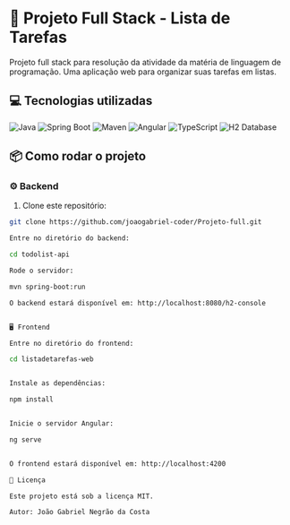 # 🚀 Projeto Full Stack - Lista de Tarefas

Projeto full stack para resolução da atividade da matéria de linguagem de programação. Uma aplicação web para organizar suas tarefas em listas.

## 💻 Tecnologias utilizadas

![Java](https://img.shields.io/badge/Java-21-blue?logo=java) 
![Spring Boot](https://img.shields.io/badge/Spring%20Boot-2.7-green?logo=springboot) 
![Maven](https://img.shields.io/badge/Maven-3.8-blue?logo=apachemaven) 
![Angular](https://img.shields.io/badge/Angular-16-red?logo=angular) 
![TypeScript](https://img.shields.io/badge/TypeScript-5-blue?logo=typescript) 
![H2 Database](https://img.shields.io/badge/H2%20Database-InMemory-lightgrey?logo=h2database)

## 📦 Como rodar o projeto

### ⚙️ Backend

1. Clone este repositório:

```bash
git clone https://github.com/joaogabriel-coder/Projeto-full.git

Entre no diretório do backend:

cd todolist-api

Rode o servidor:

mvn spring-boot:run

O backend estará disponível em: http://localhost:8080/h2-console


🖥️ Frontend

Entre no diretório do frontend:

cd listadetarefas-web


Instale as dependências:

npm install


Inicie o servidor Angular:

ng serve


O frontend estará disponível em: http://localhost:4200

📄 Licença

Este projeto está sob a licença MIT.

Autor: João Gabriel Negrão da Costa
